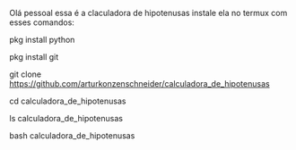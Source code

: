 Olá pessoal essa é a claculadora de hipotenusas instale ela no termux com esses comandos:

pkg install python

pkg install git 

git clone https://github.com/arturkonzenschneider/calculadora_de_hipotenusas

cd calculadora_de_hipotenusas

ls calculadora_de_hipotenusas

bash calculadora_de_hipotenusas
